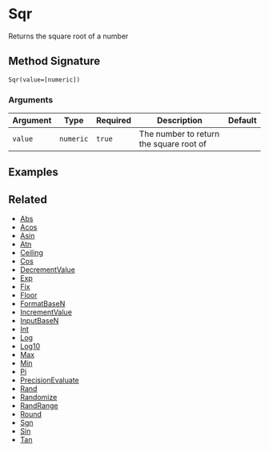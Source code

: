 # Sqr

Returns the square root of a number

## Method Signature

```
Sqr(value=[numeric])
```

### Arguments

| Argument | Type      | Required | Description                             | Default |
| -------- | --------- | -------- | --------------------------------------- | ------- |
| `value`  | `numeric` | `true`   | The number to return the square root of |         |

## Examples

## Related

* [Abs](abs.md)
* [Acos](acos.md)
* [Asin](asin.md)
* [Atn](atn.md)
* [Ceiling](ceiling.md)
* [Cos](cos.md)
* [DecrementValue](decrementvalue.md)
* [Exp](exp.md)
* [Fix](fix.md)
* [Floor](floor.md)
* [FormatBaseN](formatbasen.md)
* [IncrementValue](incrementvalue.md)
* [InputBaseN](inputbasen.md)
* [Int](int.md)
* [Log](log.md)
* [Log10](log10.md)
* [Max](max.md)
* [Min](min.md)
* [Pi](pi.md)
* [PrecisionEvaluate](PrecisionEvaluate.md)
* [Rand](rand.md)
* [Randomize](Randomize.md)
* [RandRange](randrange.md)
* [Round](round.md)
* [Sgn](sgn.md)
* [Sin](sin.md)
* [Tan](tan.md)
